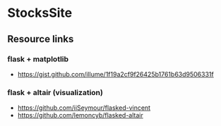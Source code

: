 # StocksSite


## Resource links
### flask + matplotlib
* https://gist.github.com/illume/1f19a2cf9f26425b1761b63d9506331f

### flask + altair (visualization) 
* https://github.com/iiSeymour/flasked-vincent
* https://github.com/lemoncyb/flasked-altair
